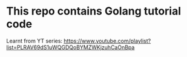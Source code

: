 # This repo contains Golang tutorial code

Learnt from YT series: https://www.youtube.com/playlist?list=PLRAV69dS1uWQGDQoBYMZWKjzuhCaOnBpa
